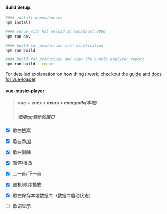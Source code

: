 #### Build Setup

``` bash
#### install dependencies
npm install

#### serve with hot reload at localhost:8080
npm run dev

#### build for production with minification
npm run build

#### build for production and view the bundle analyzer report
npm run build --report
```

For detailed explanation on how things work, checkout the [guide](http://vuejs-templates.github.io/webpack/) and [docs for vue-loader](http://vuejs.github.io/vue-loader).

#### vue-music-player
> ##### vue + vuex + axios + mongodb(本地)
> ##### 使用qq音乐的接口

- [x] 歌曲搜索
- [x] 歌曲添加
- [x] 歌曲删除
- [x] 暂停/播放
- [x] 上一首/下一首
- [x] 随机/顺序播放
- [x] 歌曲保存本地数据库（数据库启动状态）
- [ ] 歌词显示

